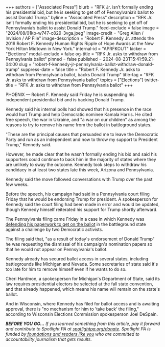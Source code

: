 +++
authors = ["Associated Press"]
blurb = "RFK Jr. isn’t formally ending his presidential bid, but he is seeking to get off of Pennsylvania’s ballot to assist Donald Trump."
byline = "Associated Press"
description = "RFK Jr. isn’t formally ending his presidential bid, but he is seeking to get off of Pennsylvania’s ballot to assist Donald Trump."
feed-exclude = false
image = "2024/08/01kb-w747-c829-3vga.jpeg"
image-credit = "Greg Allen / Invision / AP File"
image-description = "Robert F. Kennedy Jr. attends the 2019 Robert F. Kennedy Human Rights Ripple of Hope Awards at the New York Hilton Midtown in New York."
internal-id = "APRFKOUT"
kicker = "Elections"
modal-exclude = false
og-title = "RFK Jr. asks to withdraw from Pennsylvania ballot"
pinned = false
published = 2024-08-23T15:41:59.21-04:00
slug = "robert-f-kennedy-jr-pennsylvania-ballot-withdraw-donald-trump"
suppress-date = false
title = "Robert F. Kennedy Jr. asks to withdraw from Pennsylvania ballot, backs Donald Trump"
title-tag = "RFK Jr. asks to withdraw from Pennsylvania ballot"
topics = ["Elections"]
twitter-title = "RFK Jr. asks to withdraw from Pennsylvania ballot"
+++

PHOENIX — Robert F. Kennedy said Friday he is suspending his independent presidential bid and is backing Donald Trump.

Kennedy said his internal polls had showed that his presence in the race would hurt Trump and help Democratic nominee Kamala Harris. He cited free speech, the war in Ukraine, and &#34;a war on our children&#34; as among the reasons to try to remove his name from the ballot in battleground states.

&#34;These are the principal causes that persuaded me to leave the Democratic Party and run as an independent and now to throw my support to President Trump,&#34; Kennedy said.

However, he made clear that he wasn&#39;t formally ending his bid and said his supporters could continue to back him in the majority of states where they are unlikely to sway the outcome. Kennedy took steps to withdraw his candidacy in at least two states late this week, Arizona and Pennsylvania.

Kennedy said the move followed conversations with Trump over the past few weeks.

Before the speech, his campaign had said in a Pennsylvania court filing Friday that he would be endorsing Trump for president. A spokesperson for Kennedy said the court filing had been made in error and would be updated, though Kennedy himself reiterated his support for Trump shortly afterward.

The Pennsylvania filing came Friday in a case in which Kennedy was <a href="https://www.spotlightpa.org/news/2024/08/robert-f-kennedy-pennsylvania-president-ballot-third-party-candidates/">defending his paperwork to get on the ballot</a> in the battleground state against a challenge by two Democratic activists.

The filing said that, &#34;as a result of today&#39;s endorsement of Donald Trump&#34; he was requesting the dismissal of his campaign&#39;s nomination papers so that he would not appear on Pennsylvania&#39;s ballot.

Kennedy already has secured ballot access in several states, including battlegrounds like Michigan and Nevada. Some secretaries of state said it&#39;s too late for him to remove himself even if he wants to do so.

Cheri Hardmon, a spokesperson for Michigan&#39;s Department of State, said its law requires presidential electors be selected at the fall state convention, and that already happened, which means his name will remain on the state&#39;s ballot.

And in Wisconsin, where Kennedy has filed for ballot access and is awaiting approval, there is &#34;no mechanism for him to &#39;take back&#39; the filing,&#34; according to Wisconsin Elections Commission spokesperson Joel DeSpain.

<strong><em>BEFORE YOU GO…</em></strong><em> If you learned something from this article, pay it forward and contribute to Spotlight PA at </em><a href="https://www.spotlightpa.org/donate"><em>spotlightpa.org/donate</em></a><em>. Spotlight PA is funded by</em><a href="https://www.spotlightpa.org/support"><em> foundations and readers like you</em></a><em> who are committed to accountability journalism that gets results.</em>

